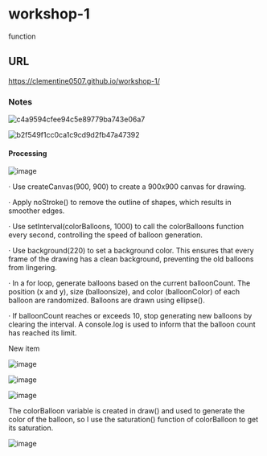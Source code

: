 # workshop-1
function
## URL
https://clementine0507.github.io/workshop-1/
### Notes
![c4a9594cfee94c5e89779ba743e06a7](https://github.com/user-attachments/assets/24c0b281-5cee-40f5-bbd4-82ab4da177a3)

![b2f549f1cc0ca1c9cd9d2fb47a47392](https://github.com/user-attachments/assets/608c42d5-02dd-4d61-8dbd-fe7e39032d16)

#### Processing

![image](https://github.com/user-attachments/assets/f7cd29b4-764d-4136-8f4a-93884da6ac22)

· Use createCanvas(900, 900) to create a 900x900 canvas for drawing.

· Apply noStroke() to remove the outline of shapes, which results in smoother edges.

· Use setInterval(colorBalloons, 1000) to call the colorBalloons function every second, controlling the speed of balloon generation.

· Use background(220) to set a background color. This ensures that every frame of the drawing has a clean background, preventing the old balloons from lingering.

· In a for loop, generate balloons based on the current balloonCount. The position (x and y), size (balloonsize), and color (balloonColor) of each balloon are randomized. Balloons are drawn using ellipse().

· If balloonCount reaches or exceeds 10, stop generating new balloons by clearing the interval. A console.log is used to inform that the balloon count has reached its limit.


New item

![image](https://github.com/user-attachments/assets/75911acf-72f9-405f-90f1-c873adbf8ea4)

![image](https://github.com/user-attachments/assets/03f63a82-6bf7-442c-b960-58bea0cee6dd)

![image](https://github.com/user-attachments/assets/211e205e-df45-4e3a-85cc-debb046baec8)

The colorBalloon variable is created in draw() and used to generate the color of the balloon, so I use the saturation() function of colorBalloon to get its saturation.

![image](https://github.com/user-attachments/assets/12513f73-fe36-41de-929c-690371e611c8)
